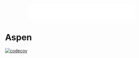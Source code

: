 <p align="center">
    <a href="https://synnaxlabs.com/">
        <img src="../docs/media/icon-full-title-white.png" width="70%"/>
    </a>
</p>

# Aspen

[![codecov](https://codecov.io/gh/arya-analytics/arya/branch/main/graph/badge.svg?token=6xqpN1pFt8&flag=aspen)](https://codecov.io/gh/arya-analytics/arya)
